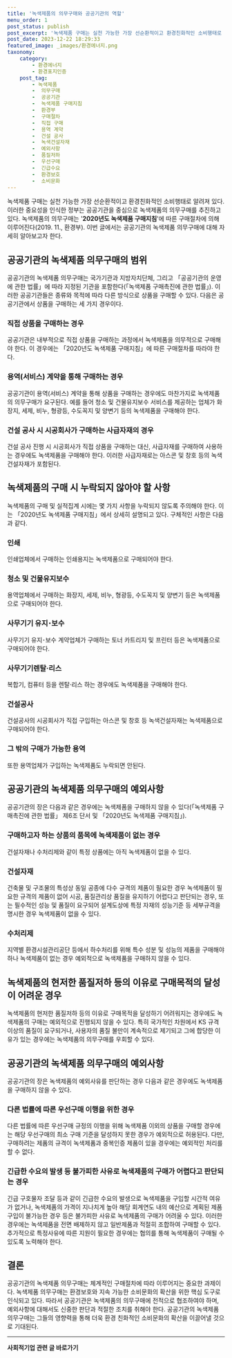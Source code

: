 ```yaml
---
title: '녹색제품의 의무구매와 공공기관의 역할'
menu_order: 1
post_status: publish
post_excerpt: '녹색제품 구매는 실천 가능한 가장 선순환적이고 환경친화적인 소비행태로 알려져 있다. 이러한 중요성을 인식한 정부는 공공기관을 중심으로 녹색제품의 의무구매를 추진하고 있다. 녹색제품의 의무구매는    2020년도 녹색제품 구매지침   에 따른 구매절차에 의해 이루어진다 2019. 11., 환경부 . 이번 글에서는 공공기관의 녹색제품 의무구매에 대해 자세히 알아보고자 한다.'
post_date: 2023-12-22 18:29:33
featured_image: _images/환경에너지.png
taxonomy:
    category:
        - 환경에너지
        - 환경표지인증
    post_tag:
        - 녹색제품
        -  의무구매
        -  공공기관
        -  녹색제품 구매지침
        -  환경부
        -  구매절차
        -  직접 구매
        -  용역 계약
        -  건설 공사
        -  녹색건설자재
        -  예외사항
        -  품질저하
        -  우선구매
        -  긴급수요
        -  환경보호
        -  소비문화
---
```



녹색제품 구매는 실천 가능한 가장 선순환적이고 환경친화적인 소비행태로 알려져 있다. 이러한 중요성을 인식한 정부는 공공기관을 중심으로 녹색제품의 의무구매를 추진하고 있다. 녹색제품의 의무구매는 '**2020년도 녹색제품 구매지침**'에 따른 구매절차에 의해 이루어진다(2019. 11., 환경부). 이번 글에서는 공공기관의 녹색제품 의무구매에 대해 자세히 알아보고자 한다.

## 공공기관의 녹색제품 의무구매의 범위

공공기관의 녹색제품 의무구매는 국가기관과 지방자치단체, 그리고 「공공기관의 운영에 관한 법률」에 따라 지정된 기관을 포함한다(「녹색제품 구매촉진에 관한 법률」). 이러한 공공기관들은 종류와 목적에 따라 다른 방식으로 상품을 구매할 수 있다. 다음은 공공기관에서 상품을 구매하는 세 가지 경우이다.

### 직접 상품을 구매하는 경우

공공기관은 내부적으로 직접 상품을 구매하는 과정에서 녹색제품을 의무적으로 구매해야 한다. 이 경우에는 「2020년도 녹색제품 구매지침」에 따른 구매절차를 따라야 한다.

### 용역(서비스) 계약을 통해 구매하는 경우

공공기관이 용역(서비스) 계약을 통해 상품을 구매하는 경우에도 마찬가지로 녹색제품의 의무구매가 요구된다. 예를 들어 청소 및 건물유지보수 서비스를 제공하는 업체가 화장지, 세제, 비누, 형광등, 수도꼭지 및 양변기 등의 녹색제품을 구매해야 한다.

### 건설 공사 시 시공회사가 구매하는 사급자재의 경우

건설 공사 진행 시 시공회사가 직접 상품을 구매하는 대신, 사급자재를 구매하여 사용하는 경우에도 녹색제품을 구매해야 한다. 이러한 사급자재로는 아스콘 및 창호 등의 녹색건설자재가 포함된다.

## 녹색제품의 구매 시 누락되지 않아야 할 사항

녹색제품의 구매 및 실적집계 시에는 몇 가지 사항을 누락되지 않도록 주의해야 한다. 이는 「2020년도 녹색제품 구매지침」에서 상세히 설명되고 있다. 구체적인 사항은 다음과 같다.

### 인쇄

인쇄업체에서 구매하는 인쇄용지는 녹색제품으로 구매되어야 한다.

### 청소 및 건물유지보수

용역업체에서 구매하는 화장지, 세제, 비누, 형광등, 수도꼭지 및 양변기 등은 녹색제품으로 구매되어야 한다.

### 사무기기 유지･보수

사무기기 유지･보수 계약업체가 구매하는 토너 카트리지 및 프린터 등은 녹색제품으로 구매되어야 한다.

### 사무기기렌탈·리스

복합기, 컴퓨터 등을 렌탈·리스 하는 경우에도 녹색제품을 구매해야 한다.

### 건설공사

건설공사의 시공회사가 직접 구입하는 아스콘 및 창호 등 녹색건설자재는 녹색제품으로 구매되어야 한다.

### 그 밖의 구매가 가능한 용역

또한 용역업체가 구입하는 녹색제품도 누락되면 안된다.

## 공공기관의 녹색제품 의무구매의 예외사항

공공기관의 장은 다음과 같은 경우에는 녹색제품을 구매하지 않을 수 있다(「녹색제품 구매촉진에 관한 법률」 제6조 단서 및 「2020년도 녹색제품 구매지침」).

### 구매하고자 하는 상품의 품목에 녹색제품이 없는 경우

건설자재나 수처리제와 같이 특정 상품에는 아직 녹색제품이 없을 수 있다.

### 건설자재

건축물 및 구조물의 특성상 동일 공종에 다수 규격의 제품이 필요한 경우 녹색제품이 필요한 규격의 제품이 없어 시공, 품질관리상 품질을 유지하기 어렵다고 판단되는 경우, 또는 필수적인 성능 및 품질이 요구되어 설계도상에 특정 자재의 성능기준 등 세부규격을 명시한 경우 녹색제품이 없을 수 있다.

### 수처리제

지역별 환경시설관리공단 등에서 하수처리를 위해 특수 성분 및 성능의 제품을 구매해야 하나 녹색제품이 없는 경우 예외적으로 녹색제품을 구매하지 않을 수 있다.

## 녹색제품의 현저한 품질저하 등의 이유로 구매목적의 달성이 어려운 경우

녹색제품의 현저한 품질저하 등의 이유로 구매목적을 달성하기 어려워지는 경우에도 녹색제품의 구매는 예외적으로 진행되지 않을 수 있다. 특히 국가적인 차원에서 KS 규격 이상의 품질이 요구되거나, 사용자의 품질 불만이 계속적으로 제기되고 그에 합당한 이유가 있는 경우에는 녹색제품의 의무구매를 우회할 수 있다.

## 공공기관의 녹색제품 의무구매의 예외사항

공공기관의 장은 녹색제품의 예외사유를 판단하는 경우 다음과 같은 경우에도 녹색제품을 구매하지 않을 수 있다.

### 다른 법률에 따른 우선구매 이행을 위한 경우

다른 법률에 따른 우선구매 규정의 이행을 위해 녹색제품 이외의 상품을 구매할 경우에는 해당 우선구매의 최소 구매 기준을 달성하지 못한 경우가 예외적으로 허용된다. 다만, 구매하려는 제품의 규격이 녹색제품과 중복인증 제품이 있을 경우에는 예외적인 처리를 할 수 없다.

### 긴급한 수요의 발생 등 불가피한 사유로 녹색제품의 구매가 어렵다고 판단되는 경우

긴급 구호물자 조달 등과 같이 긴급한 수요의 발생으로 녹색제품을 구입할 시간적 여유가 없거나, 녹색제품의 가격이 지나치게 높아 해당 회계연도 내의 예산으로 계획된 제품구입이 불가능한 경우 등은 불가피한 사유로 녹색제품의 구매가 어려울 수 있다. 이러한 경우에는 녹색제품을 전면 배제하지 않고 일반제품과 적절히 조합하여 구매할 수 있다. 추가적으로 특정사유에 따른 지원이 필요한 경우에는 협의를 통해 녹색제품이 구매될 수 있도록 노력해야 한다.

## 결론

공공기관의 녹색제품 의무구매는 체계적인 구매절차에 따라 이루어지는 중요한 과제이다. 녹색제품 의무구매는 환경보호와 지속 가능한 소비문화의 확산을 위한 핵심 도구로 인식되고 있다. 따라서 공공기관은 녹색제품의 의무구매에 전적으로 협조하여야 하며, 예외사항에 대해서도 신중한 판단과 적절한 조치를 취해야 한다. 공공기관의 녹색제품 의무구매는 그들의 영향력을 통해 더욱 환경 친화적인 소비문화의 확산을 이끌어낼 것으로 기대된다.
<!-- wp:separator -->
<hr class="wp-block-separator has-alpha-channel-opacity"/>
<!-- /wp:separator -->

<!-- wp:group {"backgroundColor":"base","layout":{"type":"constrained"}} -->
<div class="wp-block-group has-base-background-color has-background"><!-- wp:paragraph {"align":"center","fontSize":"medium"} -->
<p class="has-text-align-center has-large-font-size"><strong>사회적기업 관련 글 바로가기</strong></p>
<!-- /wp:paragraph -->


<!-- wp:latest-posts
{"categories":[{"id":27410,"count":19,"description":"","link":"https://uknowlaw.com/category/%ec%82%ac%ed%9a%8c%ec%a0%81%ea%b8%b0%ec%97%85/","name":"사회적기업","slug":"사회적기업","taxonomy":"category","parent":0,"meta":[],"_links":{"self":[{"href":"https://uknowlaw.com/wp-json/wp/v2/categories/27410"}],"collection":[{"href":"https://uknowlaw.com/wp-json/wp/v2/categories"}],"about":[{"href":"https://uknowlaw.com/wp-json/wp/v2/taxonomies/category"}],"wp:post_type":[{"href":"https://uknowlaw.com/wp-json/wp/v2/posts?categories=27410"}],"curies":[{"name":"wp","href":"https://api.w.org/{rel}","templated":true}]}}],"postsToShow":100,"excerptLength":28,"postLayout":"grid","columns":2,"featuredImageAlign":"left","featuredImageSizeSlug":"large","fontSize":"small"} /--></div>
<!-- /wp:group -->